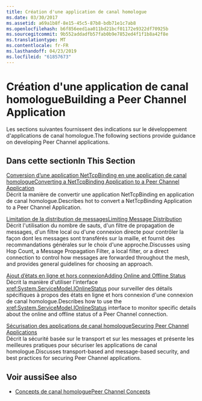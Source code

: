 ```yaml
---
title: Création d'une application de canal homologue
ms.date: 03/30/2017
ms.assetid: a69a1b8f-8e15-45c5-87b8-bdb71e1c7ab8
ms.openlocfilehash: b6f856eed1aa011bd21bcf01172e9322df70925b
ms.sourcegitcommit: 9b552addadfb57fab0b9e7852ed4f1f1b8a42f8e
ms.translationtype: MT
ms.contentlocale: fr-FR
ms.lasthandoff: 04/23/2019
ms.locfileid: "61857673"
---
```

# <a name="building-a-peer-channel-application"></a><span data-ttu-id="9e57d-102">Création d'une application de canal homologue</span><span class="sxs-lookup"><span data-stu-id="9e57d-102">Building a Peer Channel Application</span></span>
<span data-ttu-id="9e57d-103">Les sections suivantes fournissent des indications sur le développement d'applications de canal homologue.</span><span class="sxs-lookup"><span data-stu-id="9e57d-103">The following sections provide guidance on developing Peer Channel applications.</span></span>  
  
## <a name="in-this-section"></a><span data-ttu-id="9e57d-104">Dans cette section</span><span class="sxs-lookup"><span data-stu-id="9e57d-104">In This Section</span></span>  
 [<span data-ttu-id="9e57d-105">Conversion d’une application NetTcpBinding en une application de canal homologue</span><span class="sxs-lookup"><span data-stu-id="9e57d-105">Converting a NetTcpBinding Application to a Peer Channel Application</span></span>](../../../../docs/framework/wcf/feature-details/converting-a-nettcpbinding-application-to-a-peer-channel-application.md)  
 <span data-ttu-id="9e57d-106">Décrit la manière de convertir une application NetTcpBinding en application de canal homologue.</span><span class="sxs-lookup"><span data-stu-id="9e57d-106">Describes hot to convert a NetTcpBinding Application to a Peer Channel Application.</span></span>  
  
 [<span data-ttu-id="9e57d-107">Limitation de la distribution de messages</span><span class="sxs-lookup"><span data-stu-id="9e57d-107">Limiting Message Distribution</span></span>](../../../../docs/framework/wcf/feature-details/limiting-message-distribution.md)  
 <span data-ttu-id="9e57d-108">Décrit l'utilisation du nombre de sauts, d'un filtre de propagation de messages, d'un filtre local ou d'une connexion directe pour contrôler la façon dont les messages sont transférés sur la maille, et fournit des recommandations générales sur le choix d'une approche.</span><span class="sxs-lookup"><span data-stu-id="9e57d-108">Discusses using Hop Count, a Message Propagation Filter, a local filter, or a direct connection to control how messages are forwarded throughout the mesh, and provides general guidelines for choosing an approach.</span></span>  
  
 [<span data-ttu-id="9e57d-109">Ajout d’états en ligne et hors connexion</span><span class="sxs-lookup"><span data-stu-id="9e57d-109">Adding Online and Offline Status</span></span>](../../../../docs/framework/wcf/feature-details/adding-online-and-offline-status.md)  
 <span data-ttu-id="9e57d-110">Décrit la manière d'utiliser l'interface <xref:System.ServiceModel.IOnlineStatus> pour surveiller des détails spécifiques à propos des états en ligne et hors connexion d'une connexion de canal homologue.</span><span class="sxs-lookup"><span data-stu-id="9e57d-110">Describes how to use the <xref:System.ServiceModel.IOnlineStatus> interface to monitor specific details about the online and offline status of a Peer Channel connection.</span></span>  
  
 [<span data-ttu-id="9e57d-111">Sécurisation des applications de canal homologue</span><span class="sxs-lookup"><span data-stu-id="9e57d-111">Securing Peer Channel Applications</span></span>](../../../../docs/framework/wcf/feature-details/securing-peer-channel-applications.md)  
 <span data-ttu-id="9e57d-112">Décrit la sécurité basée sur le transport et sur les messages et présente les meilleures pratiques pour sécuriser les applications de canal homologue.</span><span class="sxs-lookup"><span data-stu-id="9e57d-112">Discusses transport-based and message-based security, and best practices for securing Peer Channel applications.</span></span>  
  
## <a name="see-also"></a><span data-ttu-id="9e57d-113">Voir aussi</span><span class="sxs-lookup"><span data-stu-id="9e57d-113">See also</span></span>

- [<span data-ttu-id="9e57d-114">Concepts de canal homologue</span><span class="sxs-lookup"><span data-stu-id="9e57d-114">Peer Channel Concepts</span></span>](../../../../docs/framework/wcf/feature-details/peer-channel-concepts.md)
